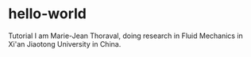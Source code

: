 # hello-world
Tutorial
I am Marie-Jean Thoraval, doing research in Fluid Mechanics in Xi'an Jiaotong University in China.
